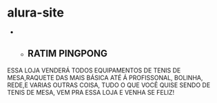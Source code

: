 # alura-site
* * ##  RATIM PINGPONG

 ESSA LOJA VENDERÁ TODOS EQUIPAMENTOS DE TENIS DE MESA,RAQUETE DAS MAIS BÁSICA ATÉ Á PROFISSONAL, BOLINHA, REDE,E VARIAS OUTRAS COISA, TUDO O QUE VOCÊ QUISE SENDO DE TENIS DE MESA, VEM PRA ESSA LOJA E VENHA SE FELIZ!
